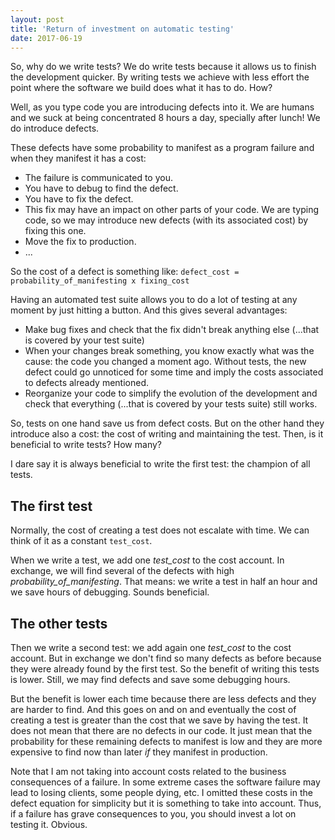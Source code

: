 ```yaml
---
layout: post
title: 'Return of investment on automatic testing'
date: 2017-06-19
---
```

So, why do we write tests? We do write tests because it allows us to finish the development quicker. By writing tests we achieve with less effort the point where the software we build does what it has to do. How?

Well, as you type code you are introducing defects into it. We are humans and we suck at being concentrated 8 hours a day, specially after lunch! We do introduce defects.

These defects have some probability to manifest as a program failure and when they manifest it has a cost:

* The failure is communicated to you.
* You have to debug to find the defect.
* You have to fix the defect.
* This fix may have an impact on other parts of your code. We are typing code, so we may introduce new defects (with its associated cost) by fixing this one.
* Move the fix to production.
* ...

So the cost of a defect is something like: `defect_cost = probability_of_manifesting x fixing_cost`

Having an automated test suite allows you to do a lot of testing at any moment by just hitting a button. And this gives several advantages:

* Make bug fixes and check that the fix didn't break anything else (...that is covered by your test suite)
* When your changes break something, you know exactly what was the cause: the code you changed a moment ago. Without tests, the new defect could go unnoticed for some time and imply the costs associated to defects already mentioned.
* Reorganize your code to simplify the evolution of the development and check that everything (...that is covered by your tests suite) still works.

So, tests on one hand save us from defect costs. But on the other hand they introduce also a cost: the cost of writing and maintaining the test. Then, is it beneficial to write tests? How many?

I dare say it is always beneficial to write the first test: the champion of all tests.

## The first test

Normally, the cost of creating a test does not escalate with time. We can think of it as a constant `test_cost`.

When we write a test, we add one _test_cost_ to the cost account. In exchange, we will find several of the defects with high _probability_of_manifesting_. That means: we write a test in half an hour and we save hours of debugging. Sounds beneficial.

## The other tests

Then we write a second test: we add again one _test_cost_ to the cost account. But in exchange we don't find so many defects as before because they were already found by the first test. So the benefit of writing this tests is lower. Still, we may find defects and save some debugging hours.

But the benefit is lower each time because there are less defects and they are harder to find. And this goes on and on and eventually the cost of creating a test is greater than the cost that we save by having the test. It does not mean that there are no defects in our code. It just mean that the probability for these remaining defects to manifest is low and they are more expensive to find now than later *if* they manifest in production.

Note that I am not taking into account costs related to the business consequences of a failure. In some extreme cases the software failure may lead to losing clients, some people dying, etc. I omitted these costs in the defect equation for simplicity but it is something to take into account. Thus, if a failure has grave consequences to you, you should invest a lot on testing it. Obvious. 

